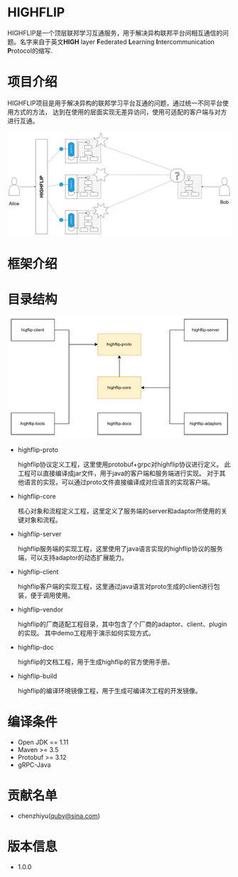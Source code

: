 HIGHFLIP
===================
HIGHFLIP是一个顶层联邦学习互通服务，用于解决异构联邦平台间相互通信的问题。名字来自于英文**HIGH** 
layer **F**ederated **L**earning **I**ntercommunication **P**rotocol的缩写. 

# 项目介绍
HIGHFLIP项目是用于解决异构的联邦学习平台互通的问题，通过统一不同平台使用方式的方法，
达到在使用的层面实现无差异访问，使用可适配的客户端与对方进行互通。

![img.png](highflip-doc/doc/images/sence.png)
# 框架介绍


# 目录结构

![img.png](highflip-doc/doc/images/directories.png)

- highflip-proto

  highflip协议定义工程，这里使用protobuf+grpc对highflip协议进行定义。
  此工程可以直接编译成jar文件，用于java的客户端和服务端进行实现。
  对于其他语言的实现，可以通过proto文件直接编译成对应语言的实现客户端。


- highflip-core
    
  核心对象和流程定义工程，这里定义了服务端的server和adaptor所使用的关键对象和流程。


- highflip-server

  highflip服务端的实现工程，这里使用了java语言实现的highflip协议的服务端，可以支持adaptor的动态扩展能力。


- highflip-client

  highflip客户端的实现工程，这里通过java语言对proto生成的client进行包装，便于调用使用。


- highflip-vendor

  highflip的厂商适配工程目录，其中包含了个厂商的adaptor、client、plugin的实现。
  其中demo工程用于演示如何实现方式。


- highflip-doc
  
  highflip的文档工程，用于生成highflip的官方使用手册。


- highflip-build
  
  highflip的编译环境镜像工程，用于生成可编译次工程的开发镜像。

# 编译条件
- Open JDK == 1.11
- Maven >= 3.5
- Protobuf >= 3.12
- gRPC-Java

# 贡献名单
- chenzhiyu(quby@sina.com)

# 版本信息
- 1.0.0
